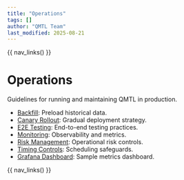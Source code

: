```yaml
---
title: "Operations"
tags: []
author: "QMTL Team"
last_modified: 2025-08-21
---
```


{{ nav_links() }}

# Operations

Guidelines for running and maintaining QMTL in production.

- [Backfill](backfill.md): Preload historical data.
- [Canary Rollout](canary_rollout.md): Gradual deployment strategy.
- [E2E Testing](e2e_testing.md): End-to-end testing practices.
- [Monitoring](monitoring.md): Observability and metrics.
- [Risk Management](risk_management.md): Operational risk controls.
- [Timing Controls](timing_controls.md): Scheduling safeguards.
- [Grafana Dashboard](dashboards/gc_dashboard.json): Sample metrics dashboard.

{{ nav_links() }}

